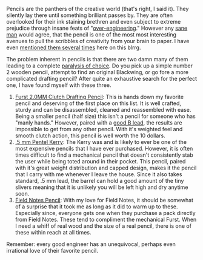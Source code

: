 

Pencils are the panthers of the creative world (that's right, I said it). They silently lay there until something brilliant passes by. They are often overlooked for their ink staining brethren and even subject to extreme prejudice through insane feats of "[over-engineering][1]." However any [sane man][2] would agree, that the pencil is one of the most most interesting avenues to pull the scribbles of creativity from your brain to paper. I have even [mentioned them several times][3] here on this blrrg.

The problem inherent in pencils is that there are two damn many of them leading to a complete [paralysis of choice][4]. Do you pick up a simple number 2 wooden pencil, attempt to find an original Blackwing, or go fore a more complicated drafting pencil? After quite an exhaustive search for the perfect one, I have found myself with these three.

1. [Furst 2.0MM Clutch Drafting Pencil][5]: This is hands down my favorite pencil and deserving of the first place on this list. It is well crafted, sturdy and can be disassembled, cleaned and reassembled with ease. Being a smaller pencil (half size) this isn't a pencil for someone who has "manly hands." However, paired with a [good B lead][8], the results are impossible to get from any other pencil. With it's weighted feel and smooth clutch action, this pencil is well worth the 10 dollars.
2. [.5 mm Pentel Kerry][6]: The Kerry was and is likely to ever be one of the most expensive pencils that I have ever purchased. However, it is often times difficult to find a mechanical pencil that doesn't consistently stab the user while being toted around in their pocket. This pencil, paired with it's great weight distribution and capped design, makes it the pencil that I carry with me whenever I leave the house. Since it also takes standard, .5 mm lead, the barrel can hold a good amount of the tiny slivers meaning that it is unlikely you will be left high and dry anytime soon.
3. [Field Notes Pencil][7]: With my love for Field Notes, it should be  somewhat of a surprise that it took me as long as it did to warm up to these. Especially since, everyone gets one when they purchase a pack directly from Field Notes. These tend to compliment the mechanical Furst. When I need a whiff of real wood and the size of a real pencil, there is one of these within reach at all times.

Remember: every good engineer has an unequivocal, perhaps even irrational love of their favorite pencil.

[1]: http://www.pencilrevolution.com/2005/12/russian-space-pen/
[2]: https://en.wikipedia.org/wiki/Walter_White_(Breaking_Bad)
[3]: http://cloudbacon.com/2012-08-29-A-Programmer-Journal
[4]: http://www.jetpens.com/Pencils/ct/1319
[5]: http://www.projectno8.com/products/drafting-pencil-green?category=274
[6]: http://www.pentel.com/store/sharp-kerry-mechanical-pencil
[7]: http://fieldnotesbrand.com/shop/
[8]: http://www.jetpens.com/Uni-Lead-Holder-Refill-2-mm-B-Pack-of-6/pd/1577
